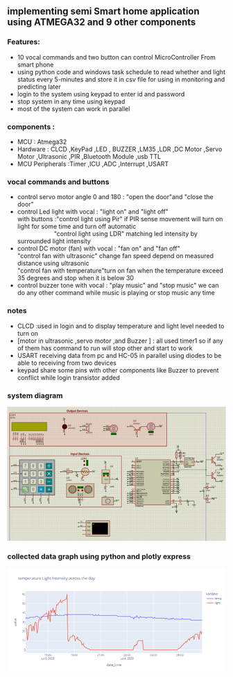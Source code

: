 ## implementing semi Smart home application using ATMEGA32 and 9 other components

### Features:
- 10 vocal commands and two button can control MicroController From smart phone 
- using python code and windows task schedule to read whether and light status every 5-minutes and store it in csv file for using in monitoring and predicting later
- login to the system using keypad to enter id and password 
- stop system in any time using keypad 
- most of the system can work in parallel 

### components :
* MCU : Atmega32
* Hardware : CLCD ,KeyPad ,LED , BUZZER ,LM35 ,LDR ,DC Motor ,Servo Motor ,Ultrasonic ,PIR ,Bluetooth Module ,usb TTL
* MCU Peripherals :Timer ,ICU ,ADC ,Interrupt ,USART

### vocal commands and buttons 
- control servo motor angle 0 and 180 : "open the door"and "close the door"
- control Led light with vocal : "light on" and "light off" <br>
    with buttons :"control light using Pir" if PIR sense movement will turn on light for some time and turn off automatic<br>
&emsp;&emsp;&emsp;&emsp;&emsp;&emsp;"control light using LDR" matching led intensity by surrounded light intensity
- control DC motor (fan) with vocal : "fan on" and "fan off" <br>
    "control fan with ultrasonic" change fan speed depend on measured distance using ultrasonic<br>
    "control fan with temperature"turn on fan when the temperature exceed 35 degrees and stop when it is below 30
- control buzzer tone with vocal : "play music" and "stop music" we can do any other command while music is playing or stop music any time

### notes
- CLCD :used in login and to display temperature and light level needed to turn on
- [motor in ultrasonic ,servo motor ,and Buzzer ] : all used timer1 so if any of them has command to run will stop other and start to work
- USART receiving data from pc and HC-05 in parallel using diodes to be able to receiving from two devices 
- keypad share some pins with other components like Buzzer to prevent conflict while login transistor added
### system diagram
![alt](./images/diagram.png)

### collected data graph using python and plotly express
![alt](./images/temp_lightGraph.png)